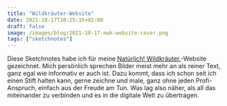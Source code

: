 ```yaml
---
title: "Wildkräuter-Website"
date: 2021-10-17T20:25:15+02:00
draft: false
image: /images/blog/2021-10-17-nwk-website-cover.png
tags: ["sketchnotes"]
---
```


Diese Sketchnotes habe ich für meine [Natürlich! Wildkräuter.](https://natuerlich-wildkraeuter.de)-Website gezeichnet. Mich persönlich sprechen Bilder meist mehr an als reiner Text, ganz egal wie informativ er auch ist. Dazu kommt, dass ich schon seit ich einen Stift halten kann, gerne zeichne und male, ganz ohne jeden Profi-Anspruch, einfach aus der Freude am Tun. Was lag also näher, als all das miteinander zu verbinden und es in die digitale Welt zu übertragen.


 